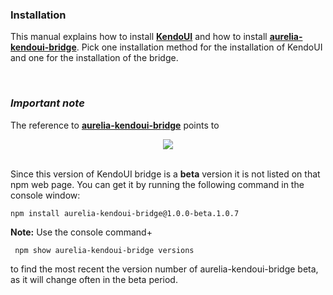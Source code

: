 ### Installation
This manual explains how to install **[KendoUI](http://www.telerik.com/kendo-ui)** and how to install **[aurelia-kendoui-bridge](https://www.npmjs.com/package/aurelia-kendoui-bridge)**. Pick one installation method for the installation of KendoUI and one for the installation of the bridge.

<br>

### _Important note_

The reference to **[aurelia-kendoui-bridge](https://www.npmjs.com/package/aurelia-kendoui-bridge)** points to 

<p align=center>
  <img src="https://cloud.githubusercontent.com/assets/20169991/17559742/4a2dcb6a-5eed-11e6-9862-b4d79cde18a7.png"></img>
 <br><br>
</p>

Since this version of KendoUI bridge is a **beta** version it is not listed on that npm web page. You can get it by running the following command in the console window:

```
npm install aurelia-kendoui-bridge@1.0.0-beta.1.0.7
```

**Note:** Use the console command+
```
 npm show aurelia-kendoui-bridge versions
```
to find the most recent the version number of aurelia-kendoui-bridge beta, as it will change often in the beta period.





